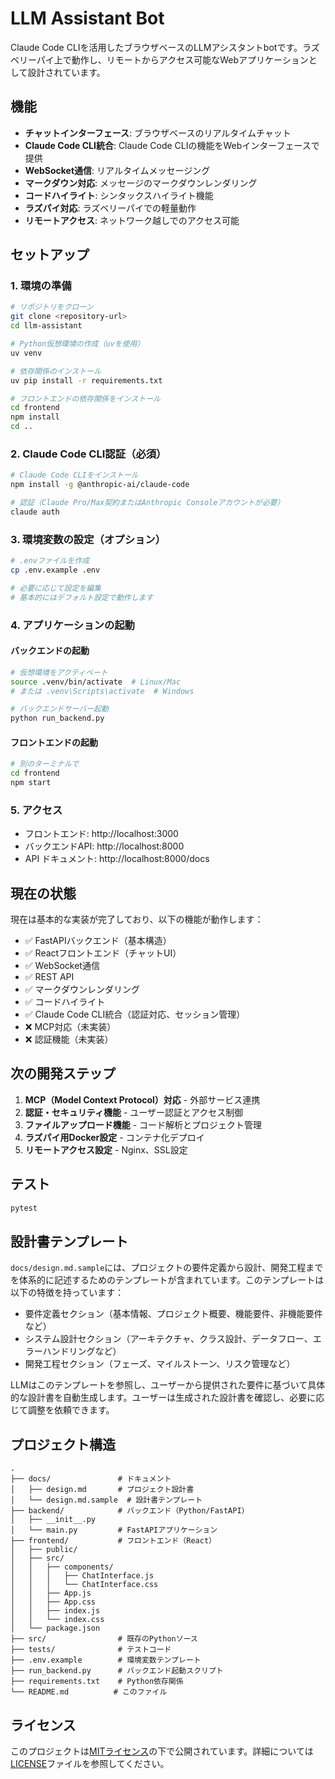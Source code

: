 # LLM Assistant Bot

Claude Code CLIを活用したブラウザベースのLLMアシスタントbotです。ラズベリーパイ上で動作し、リモートからアクセス可能なWebアプリケーションとして設計されています。

## 機能

- **チャットインターフェース**: ブラウザベースのリアルタイムチャット
- **Claude Code CLI統合**: Claude Code CLIの機能をWebインターフェースで提供
- **WebSocket通信**: リアルタイムメッセージング
- **マークダウン対応**: メッセージのマークダウンレンダリング
- **コードハイライト**: シンタックスハイライト機能
- **ラズパイ対応**: ラズベリーパイでの軽量動作
- **リモートアクセス**: ネットワーク越しでのアクセス可能

## セットアップ

### 1. 環境の準備

```bash
# リポジトリをクローン
git clone <repository-url>
cd llm-assistant

# Python仮想環境の作成（uvを使用）
uv venv

# 依存関係のインストール
uv pip install -r requirements.txt

# フロントエンドの依存関係をインストール
cd frontend
npm install
cd ..
```

### 2. Claude Code CLI認証（必須）

```bash
# Claude Code CLIをインストール
npm install -g @anthropic-ai/claude-code

# 認証（Claude Pro/Max契約またはAnthropic Consoleアカウントが必要）
claude auth
```

### 3. 環境変数の設定（オプション）

```bash
# .envファイルを作成
cp .env.example .env

# 必要に応じて設定を編集
# 基本的にはデフォルト設定で動作します
```

### 4. アプリケーションの起動

#### バックエンドの起動
```bash
# 仮想環境をアクティベート
source .venv/bin/activate  # Linux/Mac
# または .venv\Scripts\activate  # Windows

# バックエンドサーバー起動
python run_backend.py
```

#### フロントエンドの起動
```bash
# 別のターミナルで
cd frontend
npm start
```

### 5. アクセス

- フロントエンド: http://localhost:3000
- バックエンドAPI: http://localhost:8000
- API ドキュメント: http://localhost:8000/docs

## 現在の状態

現在は基本的な実装が完了しており、以下の機能が動作します：

- ✅ FastAPIバックエンド（基本構造）
- ✅ Reactフロントエンド（チャットUI）
- ✅ WebSocket通信
- ✅ REST API
- ✅ マークダウンレンダリング
- ✅ コードハイライト
- ✅ Claude Code CLI統合（認証対応、セッション管理）
- ❌ MCP対応（未実装）
- ❌ 認証機能（未実装）

## 次の開発ステップ

1. **MCP（Model Context Protocol）対応** - 外部サービス連携
2. **認証・セキュリティ機能** - ユーザー認証とアクセス制御
3. **ファイルアップロード機能** - コード解析とプロジェクト管理
4. **ラズパイ用Docker設定** - コンテナ化デプロイ
5. **リモートアクセス設定** - Nginx、SSL設定

## テスト

```bash
pytest
```

## 設計書テンプレート

`docs/design.md.sample`には、プロジェクトの要件定義から設計、開発工程までを体系的に記述するためのテンプレートが含まれています。このテンプレートは以下の特徴を持っています：

- 要件定義セクション（基本情報、プロジェクト概要、機能要件、非機能要件など）
- システム設計セクション（アーキテクチャ、クラス設計、データフロー、エラーハンドリングなど）
- 開発工程セクション（フェーズ、マイルストーン、リスク管理など）

LLMはこのテンプレートを参照し、ユーザーから提供された要件に基づいて具体的な設計書を自動生成します。ユーザーは生成された設計書を確認し、必要に応じて調整を依頼できます。

## プロジェクト構造

```
.
├── docs/               # ドキュメント
│   ├── design.md       # プロジェクト設計書
│   └── design.md.sample  # 設計書テンプレート
├── backend/            # バックエンド（Python/FastAPI）
│   ├── __init__.py
│   └── main.py         # FastAPIアプリケーション
├── frontend/           # フロントエンド（React）
│   ├── public/
│   ├── src/
│   │   ├── components/
│   │   │   ├── ChatInterface.js
│   │   │   └── ChatInterface.css
│   │   ├── App.js
│   │   ├── App.css
│   │   ├── index.js
│   │   └── index.css
│   └── package.json
├── src/                # 既存のPythonソース
├── tests/              # テストコード
├── .env.example        # 環境変数テンプレート
├── run_backend.py      # バックエンド起動スクリプト
├── requirements.txt    # Python依存関係
└── README.md          # このファイル
```

## ライセンス

このプロジェクトは[MITライセンス](LICENSE)の下で公開されています。詳細については[LICENSE](LICENSE)ファイルを参照してください。
